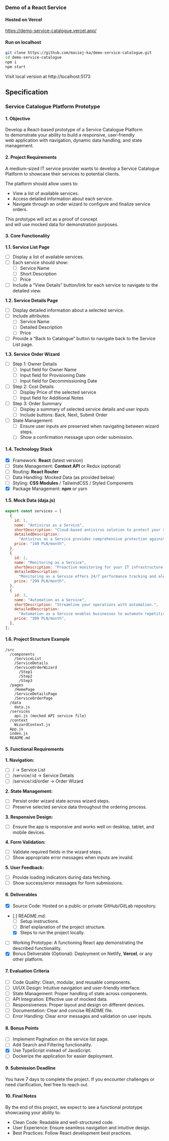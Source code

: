 ### Demo of a React Service
#### Hosted on Vercel
https://demo-service-catalogue.vercel.app/

#### Run on localhost
```bash
git clone https://github.com/maciej-ka/demo-service-catalogue.git
cd demo-service-catalogue
npm i
npm start
```
Visit local version at http://localhost:5173

## Specification
### Service Catalogue Platform Prototype
#### 1. Objective
Develop a React-based prototype of a Service Catalogue Platform  
to demonstrate your ability to build a responsive, user-friendly  
web application with navigation, dynamic data handling, and state  
management.

#### 2. Project Requirements
A medium-sized IT service provider wants to develop a Service Catalogue  
Platform to showcase their services to potential clients.

The platform should allow users to:  
- View a list of available services.
- Access detailed information about each service.
- Navigate through an order wizard to configure and finalize service orders.

This prototype will act as a proof of concept  
and will use mocked data for demonstration purposes.

#### 3. Core Functionality
**1.1. Service List Page**  
- [ ] Display a list of available services.
- [ ] Each service should show:
  - [ ] Service Name  
  - [ ] Short Description  
  - [ ] Price  
- [ ] Include a “View Details” button/link for each service to navigate to the detailed view.

**1.2. Service Details Page**  
- [ ] Display detailed information about a selected service.
- [ ] Include attributes:
  - [ ] Service Name  
  - [ ] Detailed Description  
  - [ ] Price  
- [ ] Provide a “Back to Catalogue” button to navigate back to the Service List page.

**1.3. Service Order Wizard**  
- [ ] Step 1: Owner Details
  - [ ] Input field for Owner Name  
  - [ ] Input field for Provisioning Date  
  - [ ] Input field for Decommissioning Date  
- [ ] Step 2: Cost Details
  - [ ] Display Price of the selected service  
  - [ ] Input field for Additional Notes  
- [ ] Step 3: Order Summary
  - [ ] Display a summary of selected service details and user inputs  
  - [ ] Include buttons: Back, Next, Submit Order

- [ ] State Management:
  - [ ] Ensure user inputs are preserved when navigating between wizard steps.  
  - [ ] Show a confirmation message upon order submission.

#### 1.4. Technology Stack
- [X] Framework: **React** (latest version)
- [ ] State Management: **Context API** or Redux (optional)
- [ ] Routing: **React Router**
- [ ] Data Handling: Mocked Data (as provided below)
- [ ] Styling: **CSS Modules** / TailwindCSS / Styled Components
- [X] Package Management: **npm** or yarn

#### 1.5. Mock Data (daja.js)
```javascript
export const services = [
  {
    id: 1,
    name: "Antivirus as a Service",
    shortDescription: "Cloud-based antivirus solution to protect your systems.",
    detailedDescription:
      "Antivirus as a Service provides comprehensive protection against malware, ransomware, and phishing attacks. With real-time threat detection, automatic updates, and centralized management, your business remains secure and compliant.",
    price: "149 PLN/month",
  },
  {
    id: 2,
    name: "Monitoring as a Service",
    shortDescription: "Proactive monitoring for your IT infrastructure.",
    detailedDescription:
      "Monitoring as a Service offers 24/7 performance tracking and alerts for your servers, applications, and network devices. Reduce downtime and ensure optimal performance with customizable dashboards and detailed reporting.",
    price: "299 PLN/month",
  },
  {
    id: 3,
    name: "Automation as a Service",
    shortDescription: "Streamline your operations with automation.",
    detailedDescription:
      "Automation as a Service enables businesses to automate repetitive tasks and workflows. From process optimization to integration with third-party tools, improve efficiency and reduce manual errors with our flexible automation solutions.",
    price: "399 PLN/month",
  },
];
```

#### 1.6. Project Structure Example
```
/src
  /components
    /ServiceList
    /ServiceDetails
    /ServiceOrderWizard
      /Step1
      /Step2
      /Step3
  /pages
    /HomePage
    /ServiceDetailsPage
    /ServiceOrderPage
  /data
    data.js
  /services
    api.js (mocked API service file)
  /context
    WizardContext.js
  App.js
  index.js
  README.md
```

#### 5. Functional Requirements
**1. Navigation:**  
- [ ] / → Service List
- [ ] /service/:id → Service Details
- [ ] /service/:id/order → Order Wizard

**2. State Management:**  
- [ ] Persist order wizard state across wizard steps.
- [ ] Preserve selected service data throughout the ordering process.

**3. Responsive Design:**  
- [ ] Ensure the app is responsive and works well on desktop, tablet, and mobile devices.

**4. Form Validation:**  
- [ ] Validate required fields in the wizard steps.
- [ ] Show appropriate error messages when inputs are invalid.

**5. User Feedback:**  
- [ ] Provide loading indicators during data fetching.
- [ ] Show success/error messages for form submissions.

#### 6. Deliverables
- [X] Source Code: Hosted on a public or private GitHub/GitLab repository.
- [.] README.md:
  - [ ] Setup instructions.  
  - [ ] Brief explanation of the project structure.  
  - [X] Steps to run the project locally.  
- [ ] Working Prototype: A functioning React app demonstrating the described functionality.
- [X] Bonus Deliverable (Optional): Deployment on Netlify, **Vercel**, or any other platform.

#### 7. Evaluation Criteria
- [ ] Code Quality: Clean, modular, and reusable components.  
- [ ] UI/UX Design: Intuitive navigation and user-friendly interface.  
- [ ] State Management: Proper handling of state across components.  
- [ ] API Integration: Effective use of mocked data.  
- [ ] Responsiveness: Proper layout and design on different devices.  
- [ ] Documentation: Clear and concise README file.  
- [ ] Error Handling: Clear error messages and validation on user inputs.

#### 8. Bonus Points
- [ ] Implement Pagination on the service list page.
- [ ] Add Search and Filtering functionality.
- [X] Use TypeScript instead of JavaScript.
- [ ] Dockerize the application for easier deployment.

#### 9. Submission Deadline
You have 7 days to complete the project. If you encounter challenges or need clarification, feel free to reach out.

#### 10. Final Notes
By the end of this project, we expect to see a functional prototype showcasing your ability to:  
- Clean Code: Readable and well-structured code.  
- User Experience: Ensure seamless navigation and intuitive design.  
- Best Practices: Follow React development best practices.
